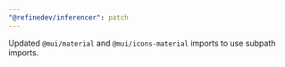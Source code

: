 ```yaml
---
"@refinedev/inferencer": patch
---
```


Updated `@mui/material` and `@mui/icons-material` imports to use subpath imports.

